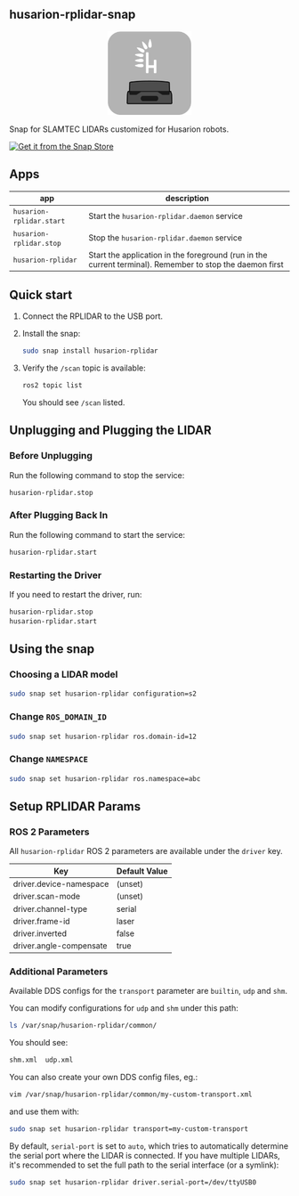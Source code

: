 ## husarion-rplidar-snap

<p align="center">
  <img src="snap/gui/icon.png" width="150px">
</p>

Snap for SLAMTEC LIDARs customized for Husarion robots.

[![Get it from the Snap Store](https://snapcraft.io/static/images/badges/en/snap-store-black.svg)](https://snapcraft.io/husarion-rplidar)

## Apps

| app | description |
| - | - |
| `husarion-rplidar.start` | Start the `husarion-rplidar.daemon` service |
| `husarion-rplidar.stop` | Stop the `husarion-rplidar.daemon` service |
| `husarion-rplidar` | Start the application in the foreground (run in the current terminal). Remember to stop the daemon first |

## Quick start

1. Connect the RPLIDAR to the USB port.
2. Install the snap:

   ```bash
   sudo snap install husarion-rplidar
   ```

3. Verify the `/scan` topic is available:

   ```bash
   ros2 topic list
   ```

   You should see `/scan` listed.


## Unplugging and Plugging the LIDAR

### Before Unplugging

Run the following command to stop the service:

```bash
husarion-rplidar.stop
```

### After Plugging Back In

Run the following command to start the service:

```bash
husarion-rplidar.start
```

### Restarting the Driver

If you need to restart the driver, run:

```bash
husarion-rplidar.stop
husarion-rplidar.start

```

## Using the snap

### Choosing a LIDAR model

```bash
sudo snap set husarion-rplidar configuration=s2
```

### Change `ROS_DOMAIN_ID`

```bash
sudo snap set husarion-rplidar ros.domain-id=12
```

### Change `NAMESPACE`

```bash
sudo snap set husarion-rplidar ros.namespace=abc
```


## Setup RPLIDAR Params

### ROS 2 Parameters

All `husarion-rplidar` ROS 2 parameters are available under the `driver` key.

| Key | Default Value |
| - | - |
| driver.device-namespace | (unset) |
| driver.scan-mode | (unset) |
| driver.channel-type | serial |
| driver.frame-id | laser |
| driver.inverted | false |
| driver.angle-compensate | true |


### Additional Parameters

Available DDS configs for the `transport` parameter are `builtin`, `udp` and `shm`.

You can modify configurations for `udp` and `shm` under this path:

```bash
ls /var/snap/husarion-rplidar/common/
```

You should see:

```bash
shm.xml  udp.xml
```

You can also create your own DDS config files, eg.:

```bash
vim /var/snap/husarion-rplidar/common/my-custom-transport.xml
```

and use them with:

```bash
sudo snap set husarion-rplidar transport=my-custom-transport
```

By default, `serial-port` is set to `auto`, which tries to automatically determine the serial port where the LIDAR is connected. If you have multiple LIDARs, it's recommended to set the full path to the serial interface (or a symlink):

```bash
sudo snap set husarion-rplidar driver.serial-port=/dev/ttyUSB0
```